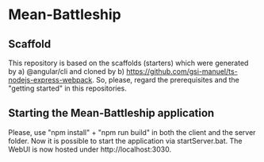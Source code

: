 # Mean-Battleship

## Scaffold
This repository is based on the scaffolds (starters) which were generated by a) @angular/cli and cloned by b) https://github.com/gsi-manuel/ts-nodejs-express-webpack.
So, please, regard the prerequisites and the "getting started" in this repositories.

## Starting the Mean-Battleship application
Please, use "npm install" + "npm run build" in both the client and the server folder.
Now it is possible to start the application via startServer.bat.
The WebUI is now hosted under http://localhost:3030.